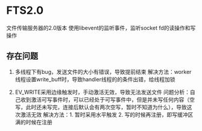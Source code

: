 # FTS2.0
文件传输服务器的2.0版本
使用libevent的监听事件，监听socket fd的读操作和写操作

## 存在问题
1. 多线程下有bug，发送文件的大小有错误，导致提前结束
解决方法：worker线程设置write_buff时，导致handler线程的的条件出错，给线程加锁

2. EV_WRITE采用边缘触发时，手动激活无效，导致无法发送文件
问题分析：自己收到激活可写事件时，可以已经处于可写事件中，但是并未写任何内容（空写，此时还未写完，连接后默认会有两次空写，暂时不知道为什么），导致这次激活无效
解决方法：1. 暂时采用水平触发 2. 写的时候再注册，即写缓冲区满的时候在注册